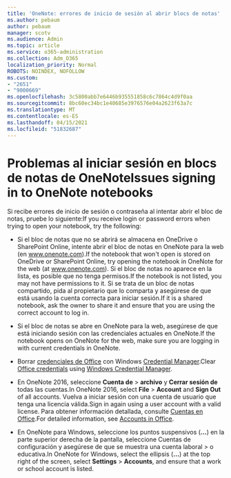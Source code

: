 ```yaml
---
title: 'OneNote: errores de inicio de sesión al abrir blocs de notas'
ms.author: pebaum
author: pebaum
manager: scotv
ms.audience: Admin
ms.topic: article
ms.service: o365-administration
ms.collection: Adm_O365
localization_priority: Normal
ROBOTS: NOINDEX, NOFOLLOW
ms.custom:
- "2651"
- "9000669"
ms.openlocfilehash: 3c5800abb7e6446b935551858c6c7864c4d9f0aa
ms.sourcegitcommit: 8bc60ec34bc1e40685e3976576e04a2623f63a7c
ms.translationtype: MT
ms.contentlocale: es-ES
ms.lasthandoff: 04/15/2021
ms.locfileid: "51832687"
---
```

# <a name="issues-signing-in-to-onenote-notebooks"></a><span data-ttu-id="ac26a-102">Problemas al iniciar sesión en blocs de notas de OneNote</span><span class="sxs-lookup"><span data-stu-id="ac26a-102">Issues signing in to OneNote notebooks</span></span>

<span data-ttu-id="ac26a-103">Si recibe errores de inicio de sesión o contraseña al intentar abrir el bloc de notas, pruebe lo siguiente:</span><span class="sxs-lookup"><span data-stu-id="ac26a-103">If you receive login or password errors when trying to open your notebook, try the following:</span></span>

- <span data-ttu-id="ac26a-104">Si el bloc de notas que no se abrirá se almacena en OneDrive o SharePoint Online, intente abrir el bloc de notas en OneNote para la web (en www.onenote.com).</span><span class="sxs-lookup"><span data-stu-id="ac26a-104">If the notebook that won't open is stored on OneDrive or SharePoint Online, try opening the notebook in OneNote for the web (at www.onenote.com).</span></span> <span data-ttu-id="ac26a-105">Si el bloc de notas no aparece en la lista, es posible que no tenga permisos.</span><span class="sxs-lookup"><span data-stu-id="ac26a-105">If the notebook is not listed, you may not have permissions to it.</span></span> <span data-ttu-id="ac26a-106">Si se trata de un bloc de notas compartido, pida al propietario que lo comparta y asegúrese de que está usando la cuenta correcta para iniciar sesión.</span><span class="sxs-lookup"><span data-stu-id="ac26a-106">If it is a shared notebook, ask the owner to share it and ensure that you are using the correct account to log in.</span></span>

- <span data-ttu-id="ac26a-107">Si el bloc de notas se abre en OneNote para la web, asegúrese de que está iniciando sesión con las credenciales actuales en OneNote.</span><span class="sxs-lookup"><span data-stu-id="ac26a-107">If the notebook opens on OneNote for the web, make sure you are logging in with current credentials in OneNote.</span></span> 

- <span data-ttu-id="ac26a-108">Borrar [credenciales de Office](https://docs.microsoft.com/office/troubleshoot/error-messages/another-account-already-signed-in#step-3-clear-cached-credentials-on-the-computer) con Windows [Credential Manager](https://support.microsoft.com/help/4026814/windows-accessing-credential-manager).</span><span class="sxs-lookup"><span data-stu-id="ac26a-108">Clear [Office credentials](https://docs.microsoft.com/office/troubleshoot/error-messages/another-account-already-signed-in#step-3-clear-cached-credentials-on-the-computer) using [Windows Credential Manager](https://support.microsoft.com/help/4026814/windows-accessing-credential-manager).</span></span>

- <span data-ttu-id="ac26a-109">En OneNote 2016, seleccione **Cuenta de**  >  **archivo** y **Cerrar sesión de** todas las cuentas.</span><span class="sxs-lookup"><span data-stu-id="ac26a-109">In OneNote 2016, select **File** > **Account** and **Sign Out** of all accounts.</span></span> <span data-ttu-id="ac26a-110">Vuelva a iniciar sesión con una cuenta de usuario que tenga una licencia válida.</span><span class="sxs-lookup"><span data-stu-id="ac26a-110">Sign in again using a user account with a valid license.</span></span> <span data-ttu-id="ac26a-111">Para obtener información detallada, consulte [Cuentas en Office](https://support.office.com/article/accounts-in-office-628ea040-f265-49de-b986-be09c3ebf8a9).</span><span class="sxs-lookup"><span data-stu-id="ac26a-111">For detailed information, see [Accounts in Office](https://support.office.com/article/accounts-in-office-628ea040-f265-49de-b986-be09c3ebf8a9).</span></span>

- <span data-ttu-id="ac26a-112">En OneNote para Windows, seleccione los puntos suspensivos (**...**) en la parte superior derecha de la pantalla, seleccione Cuentas de configuración y asegúrese de que se muestra una cuenta laboral   >  o educativa.</span><span class="sxs-lookup"><span data-stu-id="ac26a-112">In OneNote for Windows, select the ellipsis (**…**) at the top right of the screen, select **Settings** > **Accounts**, and ensure that a work or school account is listed.</span></span>